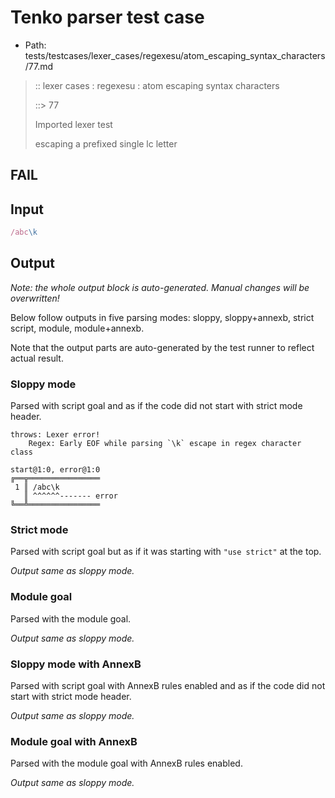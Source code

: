 # Tenko parser test case

- Path: tests/testcases/lexer_cases/regexesu/atom_escaping_syntax_characters/77.md

> :: lexer cases : regexesu : atom escaping syntax characters
>
> ::> 77
>
> Imported lexer test
>
> escaping a prefixed single lc letter

## FAIL

## Input

`````js
/abc\k
`````

## Output

_Note: the whole output block is auto-generated. Manual changes will be overwritten!_

Below follow outputs in five parsing modes: sloppy, sloppy+annexb, strict script, module, module+annexb.

Note that the output parts are auto-generated by the test runner to reflect actual result.

### Sloppy mode

Parsed with script goal and as if the code did not start with strict mode header.

`````
throws: Lexer error!
    Regex: Early EOF while parsing `\k` escape in regex character class

start@1:0, error@1:0
╔══╦════════════════
 1 ║ /abc\k
   ║ ^^^^^^------- error
╚══╩════════════════

`````

### Strict mode

Parsed with script goal but as if it was starting with `"use strict"` at the top.

_Output same as sloppy mode._

### Module goal

Parsed with the module goal.

_Output same as sloppy mode._

### Sloppy mode with AnnexB

Parsed with script goal with AnnexB rules enabled and as if the code did not start with strict mode header.

_Output same as sloppy mode._

### Module goal with AnnexB

Parsed with the module goal with AnnexB rules enabled.

_Output same as sloppy mode._
